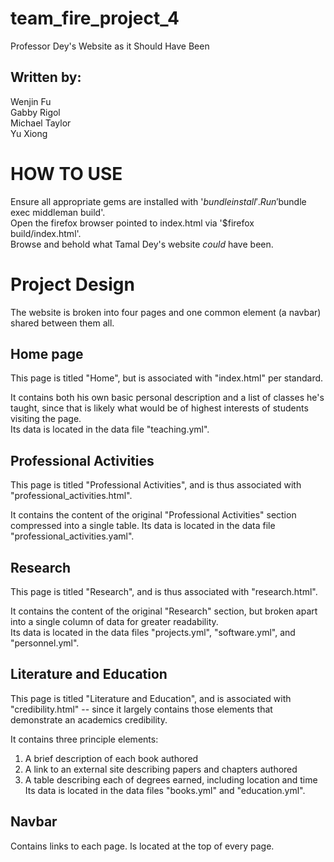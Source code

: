 # team_fire_project_4
Professor Dey's Website as it Should Have Been

Written by:  
------------
Wenjin Fu  
Gabby Rigol  
Michael Taylor  
Yu Xiong  

HOW TO USE
===========

Ensure all appropriate gems are installed with '$bundle install'.
Run '$bundle exec middleman build'.    
Open the firefox browser pointed to index.html via '$firefox build/index.html'.  
Browse and behold what Tamal Dey's website *could* have been.

Project Design
=============================
The website is broken into four pages and one common element (a navbar) shared between them all.

Home page
-----
This page is titled "Home", but is associated with "index.html" per standard.  

It contains both his own basic personal description and a list of classes he's taught, since that is likely what would be of highest interests of students visiting the page.  
Its data is located in the data file "teaching.yml".

Professional Activities
--------
This page is titled "Professional Activities", and is thus associated with "professional_activities.html".

It contains the content of the original "Professional Activities" section compressed into a single table.
Its data is located in the data file "professional_activities.yaml".

Research
----
This page is titled "Research", and is thus associated with "research.html".

It contains the content of the original "Research" section, but broken apart into a single column of data for greater readability.  
Its data is located in the data files "projects.yml", "software.yml", and "personnel.yml".

Literature and Education
------
This page is titled "Literature and Education", and is associated with "credibility.html" -- since it largely contains those elements that demonstrate an academics credibility.

It contains three principle elements:
1. A brief description of each book authored
2. A link to an external site describing papers and chapters authored
3. A table describing each of degrees earned, including location and time
Its data is located in the data files "books.yml" and "education.yml".

Navbar
------
Contains links to each page. Is located at the top of every page.
